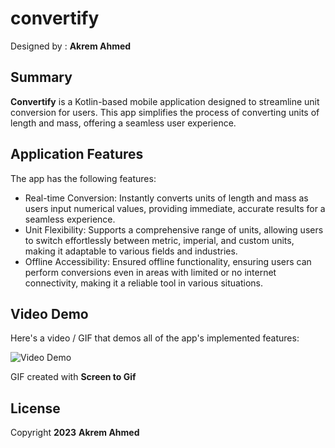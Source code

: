 # convertify

Designed by : **Akrem Ahmed**


## Summary

**Convertify** is a Kotlin-based mobile application designed to streamline unit conversion for users. This app simplifies the process of converting units of length and mass, offering a seamless user experience. 



## Application Features


The app has the following features:

- Real-time Conversion: Instantly converts units of length and mass as users input numerical values, providing immediate, accurate results for a seamless experience.
- Unit Flexibility: Supports a comprehensive range of units, allowing users to switch effortlessly between metric, imperial, and custom units, making it adaptable to various fields and industries.
- Offline Accessibility: Ensured offline functionality, ensuring users can perform conversions even in areas with limited or no internet connectivity, making it a reliable tool in various situations.
  
## Video Demo

Here's a video / GIF that demos all of the app's implemented features:

<img src='https://media.giphy.com/media/v1.Y2lkPTc5MGI3NjExYWFpZGdtb3p3bnV6dnY5ZGpjaG93Y3M2MG16M2RoN2tub2t1dW5uNiZlcD12MV9pbnRlcm5hbF9naWZfYnlfaWQmY3Q9Zw/GHU7CsyrwxjTTtunGU/giphy.gif' title='Video Demo' width='' alt='Video Demo' />

GIF created with **Screen to Gif**

## License

Copyright **2023** **Akrem Ahmed**


